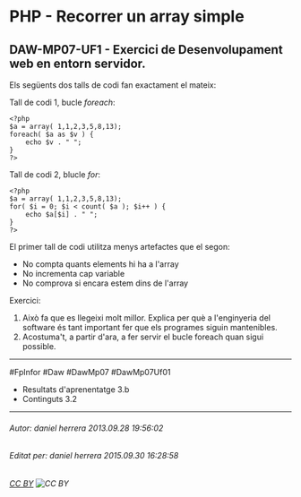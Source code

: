# PHP - Recorrer un array simple
## DAW-MP07-UF1 - Exercici de Desenvolupament web en entorn servidor.
Els següents dos talls de codi fan exactament el mateix:

Tall de codi 1, bucle *foreach*:

    <?php
    $a = array( 1,1,2,3,5,8,13);
    foreach( $a as $v ) {
        echo $v . " ";
    }
    ?>

Tall de codi 2, blucle *for*:    

    <?php
    $a = array( 1,1,2,3,5,8,13);
    for( $i = 0; $i < count( $a ); $i++ ) {
        echo $a[$i] . " ";
    }
    ?>

El primer tall de codi utilitza menys artefactes que el segon:

 * No compta quants elements hi ha a l'array
 * No incrementa cap variable
 * No comprova si encara estem dins de l'array

Exercici:

 1. Això fa que es llegeixi molt millor. Explica per què a l'enginyeria del software és tant important fer que els programes siguin mantenibles.
 2. Acostuma't, a partir d'ara, a fer servir el bucle foreach quan sigui possible.

---

#FpInfor #Daw #DawMp07 #DawMp07Uf01

* Resultats d'aprenentatge 3.b
* Continguts 3.2
---

###### Autor: daniel herrera 2013.09.28 19:56:02
###### Editat per: daniel herrera 2015.09.30 16:28:58
###### [CC BY](https://creativecommons.org/licenses/by/4.0/) ![CC BY](https://licensebuttons.net/l/by/3.0/80x15.png)
